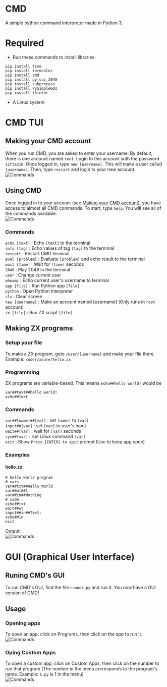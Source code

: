 # CMD
A simple python command interpreter made in Python 3.
# Required
+ Run these commands to install libraries:  
```
pip install time
pip install termcolor
pip install cmd
pip install py_cui_2048
pip install subprocess
pip install PySimpleGUI
pip install tkinter
```
+ A Linux system
# CMD TUI
## Making your CMD account
When you run CMD, you are asked to enter your username. By default, there is one account named `root`. Login to this account with the password `12tte21k`. Once logged in, type `new [username]`. This will make a user called `[username]`. Then, type `restart` and login to your new account.  
![Commands](https://github.com/AzureTecDevs/CMD/blob/main/login.png)
## Using CMD
Once logged in to your account (see [Making your CMD account](#-making-your-cmd-account)), you have access to almost all CMD commands. To start, type `help`. You will see all of the commands available.  
![Commands](https://github.com/AzureTecDevs/CMD/blob/main/cmd.png)
### Commands
`echo [text]` : Echo `[text]` to the terminal  
`info [tag]` : Echo values of tag `[tag]` to the terminal  
`restart` : Restart CMD terminal  
`eval [problem]` : Evaluate `[problem]` and echo result to the terminal  
`wait [time]` : Wait for `[time]` seconds  
`2048` : Play 2048 in the terminal  
`user` : Change current user  
`whoami` : Echo current user's username to terminal  
`app [file]` : Run Python app `[file]`  
`python` : Open Python interpreter  
`cls` : Clear screen  
`new [username]` : Make an account named [username] (Only runs in `root` account)  
`zx [file]` : Run ZX script `[file]`
## Making ZX programs
### Setup your file
To make a ZX program, goto `/user/[username]` and make your file there. Example: `/user/azure/hello.zx`
### Programming
ZX programs are variable-based. This means `echo##hello world!` would be 
```
var##text##hello world!
echo##text
```
### Commands
`var##[name]##[val]` : set `[name]` to `[val]`  
`input##[var]` : set `[var]` to user's input  
`wait##[var]` : wait for `[var]` seconds  
`sys##[var]` : run Linux command `[val]`  
`exit` : Show `Press [ENTER] to quit` prompt (Use to keep app open)
### Examples
#### hello.zx:
```
# hello world program
# vars
var##txt##Hello World
var##wt##1
var##in##Nothing
# code
echo##txt
wait##wt
input##in##Text: 
echo##in
exit
```
Output:  
![Commands](https://github.com/AzureTecDevs/CMD/blob/main/zx.png)

# GUI (Graphical User Interface)
## Runing CMD's GUI
To run CMD's GUI, find the file `runner.py` and run it. You now have a GUI version of CMD!  
## Usage
### Opening apps
To open an app, click on Programs, then click on the app to run it.
![Commands](https://github.com/AzureTecDevs/CMD/blob/main/gui2.png)
### Oping Custom Apps
To open a custom app, click on Custom Apps, then click on the number to run that program (The number in the menu corresponds to the program's name. Example: `1.py` is 1 in the menu)  
![Commands](https://github.com/AzureTecDevs/CMD/blob/main/gui1.png)
